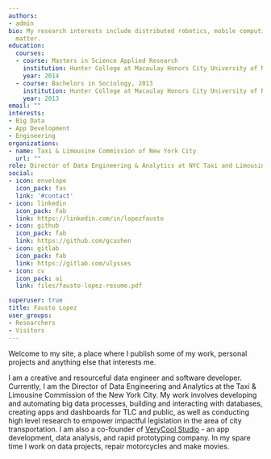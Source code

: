 ```yaml
---
authors:
- admin
bio: My research interests include distributed robotics, mobile computing and programmable
  matter.
education:
  courses:
  - course: Masters in Science Applied Research
    institution: Hunter College at Macaulay Honors City University of New York
    year: 2014
  - course: Bachelors in Sociology, 2013
    institution: Hunter College at Macaulay Honors City University of New York
    year: 2013
email: ""
interests:
- Big Data
- App Development
- Engineering
organizations:
- name: Taxi & Limousine Commission of New York City
  url: ""
role: Director of Data Engineering & Analytics at NYC Taxi and Limousine Commission
social:
- icon: envelope
  icon_pack: fas
  link: '#contact'
- icon: linkedin
  icon_pack: fab
  link: https://linkedin.com/in/lopezfausto
- icon: github
  icon_pack: fab
  link: https://github.com/gcushen
- icon: gitlab
  icon_pack: fab
  link: https://gitlab.com/ulysses
- icon: cv
  icon_pack: ai
  link: files/fausto-lopez-resume.pdf

superuser: true
title: Fausto Lopez
user_groups:
- Researchers
- Visitors
---
```


Welcome to my site, a place where I publish some of my work, personal projects and anything else that interests me. 

I am a creative and resourceful data engineer and software developer. Currently, I am the Director of Data Engineering and Analytics at the Taxi & Limousine Commission of the New York City. My work involves developing and automating big data processes, building and interacting with databases, creating apps and dashboards for TLC and public, as well as conducting high level research to empower impactful legislation in the area of city transportation. I am also a co-founder of [VeryCool Studio](http://www.verycool-studio.com/) - an app development, data analysis, and rapid prototyping company. In my spare time I work on data projects, repair motorcycles and make movies.